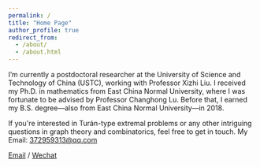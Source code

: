 ```yaml
---
permalink: /
title: "Home Page"
author_profile: true
redirect_from: 
  - /about/
  - /about.html
---
```


I’m currently a postdoctoral researcher at the University of Science and Technology of China (USTC), working with Professor Xizhi Liu. I received my Ph.D. in mathematics from East China Normal University, where I was fortunate to be advised by Professor Changhong Lu. Before that, I earned my B.S. degree—also from East China Normal University—in 2018.

If you're interested in Turán-type extremal problems or any other intriguing questions in graph theory and combinatorics, feel free to get in touch. My Email: 372959313@qq.com

[Email](mailto:chenwanfang@ustc.edu.cn) / [Wechat](images/wechat.jpg)
